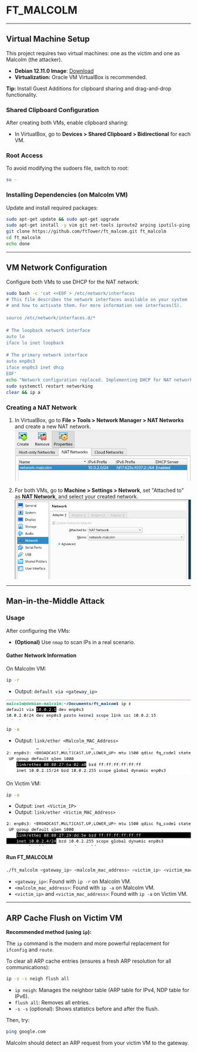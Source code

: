 # FT_MALCOLM

---

## Virtual Machine Setup

This project requires two virtual machines: one as the victim and one as Malcolm (the attacker).

- **Debian 12.11.0 Image**: [Download](https://cdimage.debian.org/debian-cd/current/amd64/iso-cd/debian-12.11.0-amd64-netinst.iso)
- **Virtualization:** Oracle VM VirtualBox is recommended.

**Tip:** Install Guest Additions for clipboard sharing and drag-and-drop functionality.

### Shared Clipboard Configuration

After creating both VMs, enable clipboard sharing:

- In VirtualBox, go to **Devices > Shared Clipboard > Bidirectional** for each VM.

### Root Access

To avoid modifying the sudoers file, switch to root:

```bash
su -
```

### Installing Dependencies (on Malcolm VM)

Update and install required packages:

```bash
sudo apt-get update && sudo apt-get upgrade
sudo apt-get install -y vim git net-tools iproute2 arping iputils-ping tcpdump
git clone https://github.com/ftTower/ft_malcom.git ft_malcolm
cd ft_malcolm
echo done
```

---

## VM Network Configuration

Configure both VMs to use DHCP for the NAT network:

```bash
sudo bash -c 'cat <<EOF > /etc/network/interfaces
# This file describes the network interfaces available on your system
# and how to activate them. For more information see interfaces(5).

source /etc/network/interfaces.d/*

# The loopback network interface
auto lo
iface lo inet loopback

# The primary network interface
auto enp0s3
iface enp0s3 inet dhcp
EOF'
echo "Network configuration replaced. Implementing DHCP for NAT network."
sudo systemctl restart networking
clear && ip a
```

### Creating a NAT Network

1. In VirtualBox, go to **File > Tools > Network Manager > NAT Networks** and create a new NAT network.
    ![Screenshot of Vbox](https://github.com/ftTower/ftTower/blob/main/assets/Malcolm/Vbox_NAT_network.png)

2. For both VMs, go to **Machine > Settings > Network**, set "Attached to" as **NAT Network**, and select your created network.
    ![Screenshot of VM](https://github.com/ftTower/ftTower/blob/main/assets/Malcolm/vm_network.png)

---

## Man-in-the-Middle Attack

### Usage

After configuring the VMs:

- **(Optional)** Use `nmap` to scan IPs in a real scenario.

#### Gather Network Information

On Malcolm VM:

```bash
ip -r
```
- Output: `default via <gateway_ip>`

![Screenshot of Malcolm](https://github.com/ftTower/ftTower/blob/main/assets/Malcolm/ip_r_output_malcolm.png)

```bash
ip -a
```
- Output: `link/ether <Malcolm_MAC_Address>`

![Screenshot of Malcolm](https://github.com/ftTower/ftTower/blob/main/assets/Malcolm/ip_a_output_malcolm.png)

On Victim VM:

```bash
ip -a
```
- Output: `inet <Victim_IP>`
- Output: `link/ether <Victim_MAC_Address>`

![Screenshot of Victim](https://github.com/ftTower/ftTower/blob/main/assets/Malcolm/ip_a_output_victim.png)

#### Run FT_MALCOLM

```bash
./ft_malcolm <gateway_ip> <malcolm_mac_address> <victim_ip> <victim_mac_address>
```

- `<gateway_ip>`: Found with `ip -r` on Malcolm VM.
- `<malcolm_mac_address>`: Found with `ip -a` on Malcolm VM.
- `<victim_ip>` and `<victim_mac_address>`: Found with `ip -a` on Victim VM.

---

## ARP Cache Flush on Victim VM

**Recommended method (using `ip`):**

The `ip` command is the modern and more powerful replacement for `ifconfig` and `route`.

To clear all ARP cache entries (ensures a fresh ARP resolution for all communications):

```bash
ip -s -s neigh flush all
```

- `ip neigh`: Manages the neighbor table (ARP table for IPv4, NDP table for IPv6).
- `flush all`: Removes all entries.
- `-s -s` (optional): Shows statistics before and after the flush.

Then, try:

```bash
ping google.com
```

Malcolm should detect an ARP request from your victim VM to the gateway.
